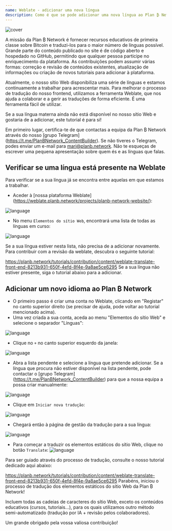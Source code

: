 ```yaml
---
name: Weblate - adicionar uma nova língua
description: Como é que se pode adicionar uma nova língua ao Plan ₿ Network?
---
```

![cover](assets/cover.webp)

A missão da Plan ₿ Network é fornecer recursos educativos de primeira classe sobre Bitcoin e traduzi-los para o maior número de línguas possível. Grande parte do conteúdo publicado no site é de código aberto e hospedado no GitHub, permitindo que qualquer pessoa participe no enriquecimento da plataforma. As contribuições podem assumir várias formas: correção e revisão de conteúdos existentes, atualização de informações ou criação de novos tutoriais para adicionar à plataforma.

Atualmente, o nosso sítio Web disponibiliza uma série de línguas e estamos continuamente a trabalhar para acrescentar mais. Para melhorar o processo de tradução do nosso frontend, utilizamos a ferramenta Weblate, que nos ajuda a colaborar e a gerir as traduções de forma eficiente. É uma ferramenta fácil de utilizar.

Se a sua língua materna ainda não está disponível no nosso sítio Web e gostaria de a adicionar, este tutorial é para si!

Em primeiro lugar, certifica-te de que contactas a equipa da Plan ₿ Network através do nosso [grupo Telegram] (https://t.me/PlanBNetwork_ContentBuilder). Se não tiveres o Telegram, podes enviar um e-mail para mari@planb.network. Não te esqueças de escrever uma pequena apresentação sobre quem és e as línguas que falas.

## Verificar se uma língua está presente na Weblate

Para verificar se a sua língua já se encontra entre aquelas em que estamos a trabalhar.


- Aceder à [nossa plataforma Weblate] (https://weblate.planb.network/projects/planb-network-website/):

![language](assets/01.webp)


- No menu `Elementos do sítio Web`, encontrará uma lista de todas as línguas em curso:

![language](assets/02.webp)

Se a sua língua estiver nesta lista, não precisa de a adicionar novamente. Para contribuir com a revisão da weblate, descubra o seguinte tutorial:

https://planb.network/tutorials/contribution/content/weblate-translate-front-end-8213b931-650f-4efd-8f4e-9a8ae5ce6295
Se a sua língua não estiver presente, siga o tutorial abaixo para a adicionar.

## Adicionar um novo idioma ao Plan ₿ Network


- O primeiro passo é criar uma conta no Weblate, clicando em "Registar" no canto superior direito (se precisar de ajuda, pode voltar ao tutorial mencionado acima).
- Uma vez criada a sua conta, aceda ao menu "Elementos do sítio Web" e selecione o separador "Línguas":

![language](assets/03.webp)


- Clique no `+` no canto superior esquerdo da janela:

![language](assets/04.webp)


- Abra a lista pendente e selecione a língua que pretende adicionar. Se a língua que procura não estiver disponível na lista pendente, pode contactar o [grupo Telegram] (https://t.me/PlanBNetwork_ContentBuilder) para que a nossa equipa a possa criar manualmente:

![language](assets/05.webp)


- Clique em `Iniciar nova tradução`:

![language](assets/06.webp)


- Chegará então à página de gestão da tradução para a sua língua:

![language](assets/07.webp)


- Para começar a traduzir os elementos estáticos do sítio Web, clique no botão `Translate`: ![language](assets/08.webp)

Para ser guiado através do processo de tradução, consulte o nosso tutorial dedicado aqui abaixo:

https://planb.network/tutorials/contribution/content/weblate-translate-front-end-8213b931-650f-4efd-8f4e-9a8ae5ce6295
Parabéns, iniciou o processo de tradução dos elementos estáticos do sítio Web da Plan ₿ Network!

Incluem todas as cadeias de caracteres do sítio Web, exceto os conteúdos educativos (cursos, tutoriais...), para os quais utilizamos outro método semi-automatizado (tradução por IA + revisão pelos colaboradores).

Um grande obrigado pela vossa valiosa contribuição!

